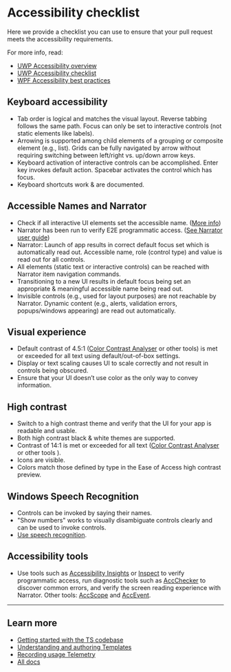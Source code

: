 # Accessibility checklist

Here we provide a checklist you can use to ensure that your pull request meets the accessibility requirements.

For more info, read:
- [UWP Accessibility overview](https://docs.microsoft.com/windows/uwp/accessibility/accessibility-overview) 
- [UWP Accessibility checklist](https://docs.microsoft.com/windows/uwp/accessibility/accessibility-checklist)
- [WPF Accessibility best practices](https://docs.microsoft.com/dotnet/framework/ui-automation/accessibility-best-practices)

## Keyboard accessibility

- Tab order is logical and matches the visual layout. Reverse tabbing follows the same path. Focus can only be set to interactive controls (not static elements like labels).
- Arrowing is supported among child elements of a grouping or composite element (e.g., list). Grids can be fully navigated by arrow without requiring switching between left/right vs. up/down arrow keys.
- Keyboard activation of interactive controls can be accomplished. Enter key invokes default action. Spacebar activates the control which has focus.
- Keyboard shortcuts work & are documented.

## Accessible Names and Narrator

- Check if all interactive UI elements set the accessible name. ([More info](https://docs.microsoft.com/windows/uwp/accessibility/basic-accessibility-information))
- Narrator has been run to verify E2E programmatic access. ([See Narrator user guide](https://support.microsoft.com/en-us/help/22798/windows-10-narrator-get-started))
- Narrator: Launch of app results in correct default focus set which is automatically read out. Accessible name, role (control type) and value is read out for all controls.
- All elements (static text or interactive controls) can be reached with Narrator item navigation commands.
- Transitioning to a new UI results in default focus being set an appropriate & meaningful accessible name being read out.
- Invisible controls (e.g., used for layout purposes) are not reachable by Narrator. Dynamic content (e.g., alerts, validation errors, popups/windows appearing) are read out automatically.

## Visual experience

- Default contrast of 4.5:1 ([Color Contrast Analyser](https://www.paciellogroup.com/resources/contrastanalyser/) or other tools) is met or exceeded for all text using default/out-of-box settings.
- Display or text scaling causes UI to scale correctly and not result in controls being obscured.
- Ensure that your UI doesn’t use color as the only way to convey information.

## High contrast

- Switch to a high contrast theme and verify that the UI for your app is readable and usable.
- Both high contrast black & white themes are supported.
- Contrast of 14:1 is met or exceeded for all text ([Color Contrast Analyser](https://www.paciellogroup.com/resources/contrastanalyser/) or other tools ).
- Icons are visible.
- Colors match those defined by type in the Ease of Access high contrast preview.

## Windows Speech Recognition

- Controls can be invoked by saying their names.
- "Show numbers" works to visually disambiguate controls clearly and can be used to invoke controls.
- [Use speech recognition](https://support.microsoft.com/en-us/help/17208/windows-10-use-speech-recognition).

## Accessibility tools

- Use tools such as [Accessibility Insights](https://accessibilityinsights.io/) or [Inspect](https://msdn.microsoft.com/library/windows/desktop/Dd318521) to verify programmatic access, run diagnostic tools such as [AccChecker](https://msdn.microsoft.com/library/windows/desktop/Hh920985) to discover common errors, and verify the screen reading experience with Narrator. Other tools: [AccScope](https://msdn.microsoft.com/en-us/library/windows/desktop/dn433239.aspx) and [AccEvent](https://msdn.microsoft.com/en-us/library/windows/desktop/dd317979.aspx).

---

## Learn more

- [Getting started with the TS codebase](./getting-started-developers.md)
- [Understanding and authoring Templates](./templates.md)
- [Recording usage Telemetry](./telemetry.md)
- [All docs](./readme.md)
